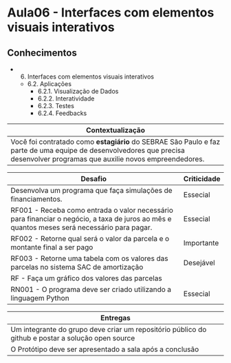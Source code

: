 # Aula06 - Interfaces com elementos visuais interativos 

## Conhecimentos
- 6. Interfaces com elementos visuais interativos 
    - 6.2. Aplicações 
        - 6.2.1. Visualização de Dados 
        - 6.2.2. Interatividade 
        - 6.2.3. Testes 
        - 6.2.4. Feedbacks 

|Contextualização|
|-|
|Você foi contratado como **estagiário** do SEBRAE São Paulo e faz parte de uma equipe de desenvolvedores que precisa desenvolver programas que auxilie novos empreendedores.|

|Desafio|Criticidade|
|-|-|
|Desenvolva um programa que faça simulações de financiamentos.|Essecial|
|RF001 - Receba como entrada o valor necessário para financiar o negócio, a taxa de juros ao mês e quantos meses será necessário para pagar.|Essecial|
|RF002 - Retorne qual será o valor da parcela e o montante final a ser pago|Importante|
|RF003 - Retorne uma tabela com os valores das parcelas no sistema SAC de amortização|Desejável|
|RF - Faça um gráfico dos valores das parcelas|
|RN001 - O programa deve ser criado utilizando a linguagem Python|Essecial|

|Entregas|
|-|
|Um integrante do grupo deve criar um repositório público do github e postar a solução open source|
|O Protótipo deve ser apresentado a sala após a conclusão|